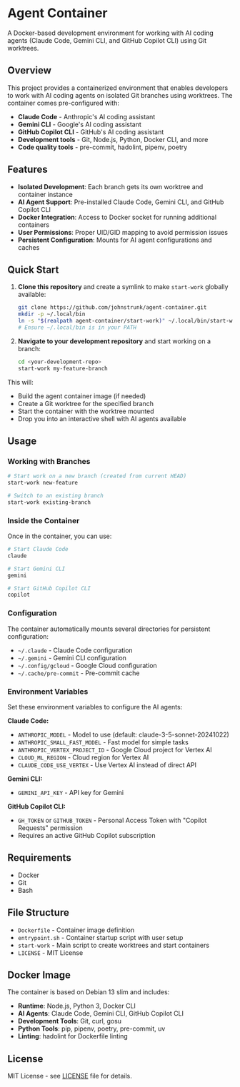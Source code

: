 # Agent Container

A Docker-based development environment for working with AI coding agents
(Claude Code, Gemini CLI, and GitHub Copilot CLI) using Git worktrees.

## Overview

This project provides a containerized environment that enables developers to
work with AI coding agents on isolated Git branches using worktrees. The
container comes pre-configured with:

- **Claude Code** - Anthropic's AI coding assistant
- **Gemini CLI** - Google's AI coding assistant
- **GitHub Copilot CLI** - GitHub's AI coding assistant
- **Development tools** - Git, Node.js, Python, Docker CLI, and more
- **Code quality tools** - pre-commit, hadolint, pipenv, poetry

## Features

- **Isolated Development**: Each branch gets its own worktree and container instance
- **AI Agent Support**: Pre-installed Claude Code, Gemini CLI, and
  GitHub Copilot CLI
- **Docker Integration**: Access to Docker socket for running additional containers
- **User Permissions**: Proper UID/GID mapping to avoid permission issues
- **Persistent Configuration**: Mounts for AI agent configurations and caches

## Quick Start

1. **Clone this repository** and create a symlink to make `start-work` globally available:

   ```bash
   git clone https://github.com/johnstrunk/agent-container.git
   mkdir -p ~/.local/bin
   ln -s "$(realpath agent-container/start-work)" ~/.local/bin/start-work
   # Ensure ~/.local/bin is in your PATH
   ```

2. **Navigate to your development repository** and start working on a branch:

   ```bash
   cd <your-development-repo>
   start-work my-feature-branch
   ```

This will:

- Build the agent container image (if needed)
- Create a Git worktree for the specified branch
- Start the container with the worktree mounted
- Drop you into an interactive shell with AI agents available

## Usage

### Working with Branches

```bash
# Start work on a new branch (created from current HEAD)
start-work new-feature

# Switch to an existing branch
start-work existing-branch
```

### Inside the Container

Once in the container, you can use:

```bash
# Start Claude Code
claude

# Start Gemini CLI
gemini

# Start GitHub Copilot CLI
copilot
```

### Configuration

The container automatically mounts several directories for persistent configuration:

- `~/.claude` - Claude Code configuration
- `~/.gemini` - Gemini CLI configuration  
- `~/.config/gcloud` - Google Cloud configuration
- `~/.cache/pre-commit` - Pre-commit cache

### Environment Variables

Set these environment variables to configure the AI agents:

**Claude Code:**

- `ANTHROPIC_MODEL` - Model to use (default: claude-3-5-sonnet-20241022)
- `ANTHROPIC_SMALL_FAST_MODEL` - Fast model for simple tasks
- `ANTHROPIC_VERTEX_PROJECT_ID` - Google Cloud project for Vertex AI
- `CLOUD_ML_REGION` - Cloud region for Vertex AI
- `CLAUDE_CODE_USE_VERTEX` - Use Vertex AI instead of direct API

**Gemini CLI:**

- `GEMINI_API_KEY` - API key for Gemini

**GitHub Copilot CLI:**

- `GH_TOKEN` or `GITHUB_TOKEN` - Personal Access Token with "Copilot Requests" permission
- Requires an active GitHub Copilot subscription

## Requirements

- Docker
- Git
- Bash

## File Structure

- `Dockerfile` - Container image definition
- `entrypoint.sh` - Container startup script with user setup
- `start-work` - Main script to create worktrees and start containers
- `LICENSE` - MIT License

## Docker Image

The container is based on Debian 13 slim and includes:

- **Runtime**: Node.js, Python 3, Docker CLI
- **AI Agents**: Claude Code, Gemini CLI, GitHub Copilot CLI  
- **Development Tools**: Git, curl, gosu
- **Python Tools**: pip, pipenv, poetry, pre-commit, uv
- **Linting**: hadolint for Dockerfile linting

## License

MIT License - see [LICENSE](LICENSE) file for details.
